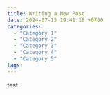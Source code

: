 ```yaml
---
title: Writing a New Post
date: 2024-07-13 19:41:18 +0700
categories:
  - "Category 1"
  - "Category 2"
  - "Category 3"
  - "Category 4"
  - "Category 5"
tags:
---
```

test